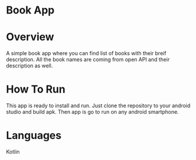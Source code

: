 # Book App

# Overview
A simple book app where you can find list of books with their breif description. All the book names are coming from open API and their description as well.

# How To Run
This app is ready to install and run. Just clone the repository to your android studio and build apk. Then app is go to run on any android smartphone.

# Languages
Kotlin
